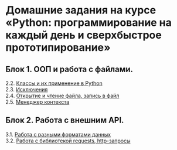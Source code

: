 # Домашние задания на курсе «Python: программирование на каждый день и сверхбыстрое прототипирование»

## Блок 1. ООП и работа с файлами.
2.2. [Классы и их применение в Python](classes/)  
2.3. [Исключения](exceptions/)  
2.4. [Открытие и чтение файла, запись в файл](files/)    
2.5. [Менеджер контекста](manager_context/)    

## Блок 2. Работа с внешним API.
3.1. [Работа с разными форматами данных](formats.json.xml/)  
3.2. [Работа с библиотекой requests, http-запросы](http.requests/)
